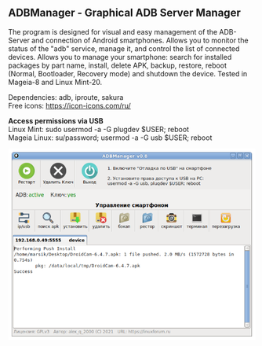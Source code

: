 ADBManager - Graphical ADB Server Manager
---
The program is designed for visual and easy management of the ADB-Server and connection of Android smartphones. Allows you to monitor the status of the "adb" service, manage it, and control the list of connected devices. Allows you to manage your smartphone: search for installed packages by part name, install, delete APK, backup, restore, reboot (Normal, Bootloader, Recovery mode) and shutdown the device. Tested in Mageia-8 and Linux Mint-20.  

Dependencies: adb, iproute, sakura  
Free icons: https://icon-icons.com/ru/

**Access permissions via USB**  
Linux Mint: sudo usermod -a -G plugdev $USER; reboot  
Mageia Linux: su/password; usermod -a -G usb $USER; reboot

![](https://github.com/AKotov-dev/adbmanager/blob/main/ScreenShot/ADBManager.png)
